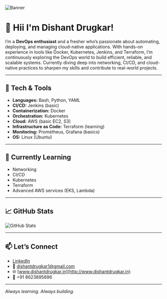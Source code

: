 ![Banner](./dishantgithub.png)

# 👋 Hii I'm Dishant Drugkar! 

I’m a **DevOps enthusiast** and a fresher who’s passionate about automating, deploying, and managing cloud-native applications. With hands-on experience in tools like Docker, Kubernetes, Jenkins, and Terraform, I’m continuously exploring the DevOps world to build efficient, reliable, and scalable systems. Currently diving deep into networking, CI/CD, and cloud-native practices to sharpen my skills and contribute to real-world projects.

---

## 🚀 Tech & Tools

- **Languages:** Bash, Python, YAML  
- **CI/CD:** Jenkins (basic)  
- **Containerization:** Docker  
- **Orchestration:** Kubernetes  
- **Cloud:** AWS (basic EC2, S3)  
- **Infrastructure as Code:** Terraform (learning)  
- **Monitoring:** Prometheus, Grafana (basics)  
- **OS:** Linux (Ubuntu)

---

## 📖 Currently Learning

- Networking  
- CI/CD  
- Kubernetes  
- Terraform  
- Advanced AWS services (EKS, Lambda)

---

## 📈 GitHub Stats

![GitHub Stats](https://github-readme-stats.vercel.app/api?username=DishantDrugkar&show_icons=true&theme=radical)

---

## 📫 Let’s Connect

- [LinkedIn](https://www.linkedin.com/in/dishant-drugkar/)
- 📧 dishantdrugkar1@gmail.com
- 🌐 [www.dishantdrugkar.in](http://www.dishantdrugkar.in)
- 📱 +91 8623895696

---

*Always learning. Always building.*

